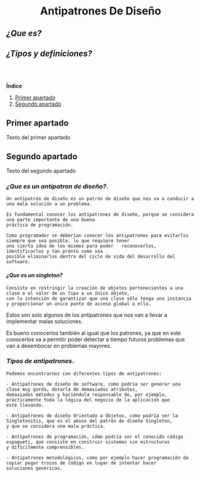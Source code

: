  
<center> 
 
#  **Antipatrones De Diseño** 

</center>


## *¿Que es?*
<!--## *¿Como se compone?*-->
## *¿Tipos y definiciones?*  


<!--Comentario x-->

<br>
<br>

**Índice**   
1. [Primer apartado](#id1)
 2. [Segundo apartado](#id2)
## Primer apartado<a name="id1"></a>
Texto del primer apartado
## Segundo apartado<a name="id2"></a>
Texto del segundo apartado

### *¿Que es un antipatron de diseño?*. 

    Un antipatrón de diseño es un patrón de diseño que nos va a conducir a una mala solución a un problema.

    Es fundamental conocer los antipatrones de diseño, porque se considera una parte importante de una buena 
    práctica de programación.
    
    Como programador se deberían conocer los antipatrones para evitarlos siempre que sea posible, lo que requiere tener
    una cierta idea de los mismos para poder   reconocerlos, identificarlos y tan pronto como sea 
    posible eliminarlos dentro del ciclo de vida del desarrollo del software.
    
 #### *¿Que es un singleton?*


    Consiste en restringir la creación de objetos pertenecientes a una clase o el valor de un tipo a un único objeto,
    con la intención de garantizar que una clase sólo tenga una instancia y proporcionar un único punto de acceso global a ella.


Estos son solo algunos de los antipatrones que nos van a llevar a implementar malas soluciones.

Es bueno conocerlos también al igual que los patrones, ya que en este conocerlos va a permitir poder detectar a tiempo futuros problemas que van a desembocar en problemas mayores.


 ### *Tipos de antipatrones*.   

    Podemos encontrarnos con diferentes tipos de antipatrones:

    - Antipatrones de diseño de software, como podría ser generar una clase muy gorda, dotarla de demasiados atributos, 
    demasiados métodos y haciéndola responsable de, por ejemplo, prácticamente toda la lógica del negocio de la aplicación que 
    esté llevando.

    - Antipatrones de diseño Orientado a Objetos, como podría ser la Singletonitis, que es el abuso del patrón de diseño Singleton, 
    y que se considera una mala práctica.

    - Antipatrones de programación, cómo podría ser el conocido código espagueti, que consiste en construir sistemas sin estructuras 
    y difícilmente comprensibles.

    - Antipatrones metodológicos, como por ejemplo hacer programación de copiar pegar trozos de código en lugar de intentar hacer 
    soluciones genéricas.








